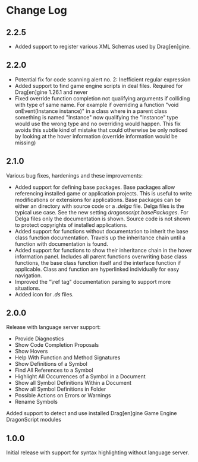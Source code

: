 # Change Log

## 2.2.5

- Added support to register various XML Schemas used by Drag[en]gine.

## 2.2.0

- Potential fix for code scanning alert no. 2: Inefficient regular expression
- Added support to find game engine scripts in deal files. Required for
  Drag[en]gine 1.26.1 and never
- Fixed override function completion not qualifying arguments if colliding with type
  of same name. For example if overriding a function "void onEvent(Instance instance)"
  in a class where in a parent class something is named "Instance" now qualifying the
  "Instance" type would use the wrong type and no overriding would happen. This fix
  avoids this subtle kind of mistake that could otherwise be only noticed by looking
  at the hover information (override information would be missing)

## 2.1.0

Various bug fixes, hardenings and these improvements:
- Added support for defining base packages. Base packages allow referencing installed
  game or application projects. This is useful to write modifications or extensions
  for applications. Base packages can be either an directory with source code or a
  _.delga_ file. Delga files is the typical use case. See the new setting
  _dragonscript.basePackages_. For Delga files only the documentation is shown.
  Source code is not shown to protect copyrights of installed applications.
- Added support for functions without documentation to inherit the base class function
  documentation. Travels up the inheritance chain until a function with documentation
  is found.
- Added support for functions to show their inheritance chain in the hover information
  panel. Includes all parent functions overwriting base class functions, the base class
  function itself and the interface function if applicable. Class and function are
  hyperlinked individually for easy navigation.
- Improved the "\ref tag" documentation parsing to support more situations.
- Added icon for _.ds_ files.

## 2.0.0

Release with language server support:
- Provide Diagnostics
- Show Code Completion Proposals
- Show Hovers
- Help With Function and Method Signatures
- Show Definitions of a Symbol
- Find All References to a Symbol
- Highlight All Occurrences of a Symbol in a Document
- Show all Symbol Definitions Within a Document
- Show all Symbol Definitions in Folder
- Possible Actions on Errors or Warnings
- Rename Symbols

Added support to detect and use installed Drag[en]gine Game Engine DragonScript modules

## 1.0.0

Initial release with support for syntax highlighting without language server.
